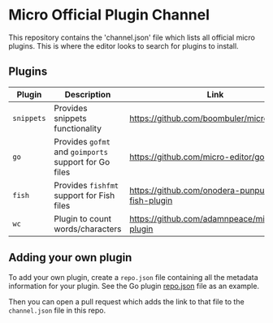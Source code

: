 # Micro Official Plugin Channel

This repository contains the 'channel.json' file which lists all official micro plugins. This is where the editor looks to search for plugins to install.

## Plugins

| Plugin      | Description                                           | Link                                                |
| ----------- | ----------------------------------------------------- | --------------------------------------------------- |
| `snippets`  | Provides snippets functionality                       | https://github.com/boombuler/microsnippets          |
| `go`        | Provides `gofmt` and `goimports` support for Go files | https://github.com/micro-editor/go-plugin           |
| `fish`      | Provides `fishfmt` support for Fish files             | https://github.com/onodera-punpun/micro-fish-plugin |
| `wc`        | Plugin to count words/characters                      | https://github.com/adamnpeace/micro-wc-plugin       |

## Adding your own plugin

To add your own plugin, create a `repo.json` file containing all the metadata information for your plugin. See the Go plugin [repo.json](https://github.com/micro-editor/go-plugin/blob/master/repo.json) file as an example.

Then you can open a pull request which adds the link to that file to the `channel.json` file in this repo.
